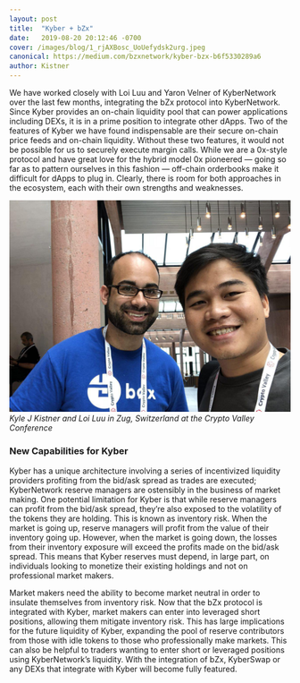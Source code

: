 ```yaml
---
layout: post
title:  "Kyber + bZx"
date:   2019-08-20 20:12:46 -0700
cover: /images/blog/1_rjAXBosc_UoUefydsk2urg.jpeg
canonical: https://medium.com/bzxnetwork/kyber-bzx-b6f5330289a6
author: Kistner
---
```

We have worked closely with Loi Luu and Yaron Velner of KyberNetwork over the last few months, integrating the bZx protocol into KyberNetwork. Since Kyber provides an on-chain liquidity pool that can power applications including DEXs, it is in a prime position to integrate other dApps. Two of the features of Kyber we have found indispensable are their secure on-chain price feeds and on-chain liquidity. Without these two features, it would not be possible for us to securely execute margin calls. While we are a 0x-style protocol and have great love for the hybrid model 0x pioneered — going so far as to pattern ourselves in this fashion — off-chain orderbooks make it difficult for dApps to plug in. Clearly, there is room for both approaches in the ecosystem, each with their own strengths and weaknesses.

![](/images/blog/1_oGQF82bxAgbunloHlOmnwQ.jpeg)
_Kyle J Kistner and Loi Luu in Zug, Switzerland at the Crypto Valley Conference_

### New Capabilities for Kyber

Kyber has a unique architecture involving a series of incentivized liquidity providers profiting from the bid/ask spread as trades are executed; KyberNetwork reserve managers are ostensibly in the business of market making. One potential limitation for Kyber is that while reserve managers can profit from the bid/ask spread, they’re also exposed to the volatility of the tokens they are holding. This is known as inventory risk. When the market is going up, reserve managers will profit from the value of their inventory going up. However, when the market is going down, the losses from their inventory exposure will exceed the profits made on the bid/ask spread. This means that Kyber reserves must depend, in large part, on individuals looking to monetize their existing holdings and not on professional market makers.

Market makers need the ability to become market neutral in order to insulate themselves from inventory risk. Now that the bZx protocol is integrated with Kyber, market makers can enter into leveraged short positions, allowing them mitigate inventory risk. This has large implications for the future liquidity of Kyber, expanding the pool of reserve contributors from those with idle tokens to those who professionally make markets. This can also be helpful to traders wanting to enter short or leveraged positions using KyberNetwork’s liquidity. With the integration of bZx, KyberSwap or any DEXs that integrate with Kyber will become fully featured.
